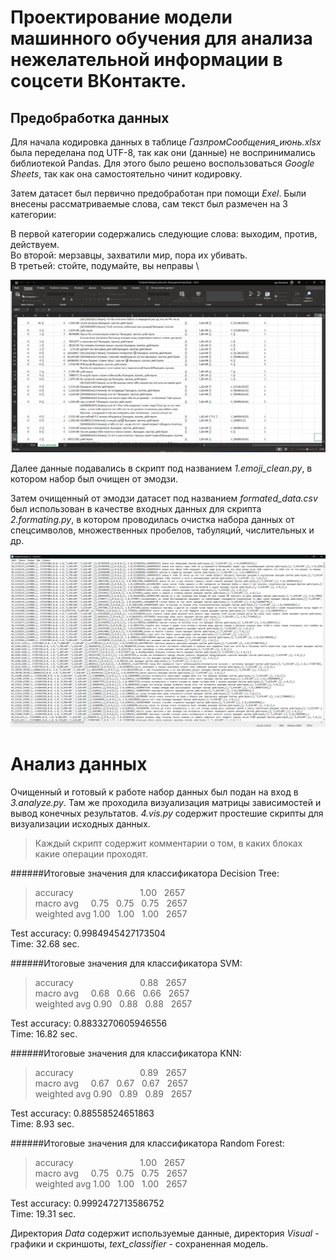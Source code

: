 Проектирование модели машинного обучения для анализа нежелательной информации в соцсети ВКонтакте.
========================

Предобработка данных
-------------------------

Для начала кодировка данных в таблице *ГазпромСообщения_июнь.xlsx* была переделана под UTF-8,
так как они (данные) не воспринимались библиотекой Pandas. Для этого было решено воспользоваться 
*Google Sheets*, так как она самостоятельно чинит кодировку.

Затем датасет был первично предобработан при помощи *Exel*. Были внесены рассматриваемые слова, 
сам текст был размечен на 3 категории: 

В первой категории содержались следующие слова: выходим, против, действуем. \
Во второй: мерзавцы, захватили мир, пора их убивать. \
В третьей: стойте, подумайте, вы неправы \

![Laveled_dataset](visual/non_formated_dataset.png)

Далее данные подавались в скрипт под названием *1.emoji_clean.py*, в котором набор был очищен от эмодзи.

Затем очищенный от эмодзи датасет под названием *formated_data.csv* был использован в качестве входных данных для скрипта *2.formating.py*, в котором проводилась очистка набора данных от спецсимволов, множественных пробелов, табуляций, числительных и др.

![Formated_dataset](visual/totallyformated.png)

Анализ данных
========================

Очищенный и готовый к работе набор данных был подан на вход в *3.analyze.py*. Там же проходила визуализация матрицы зависимостей и вывод конечных результатов. *4.vis.py* содержит простешие скрипты для визуализации исходных данных.
   
>Каждый скрипт содержит комментарии о том, в каких блоках какие операции проходят. 

######Итоговые значения для классификатора Decision Tree:


>accuracy                           1.00   2657 \
macro avg     0.75   0.75   0.75   2657 \
weighted avg 1.00   1.00   1.00   2657

Test accuracy: 0.9984945427173504 \
Time: 32.68 sec.


######Итоговые значения для классификатора SVM:

>accuracy                           0.88   2657 \
macro avg     0.68   0.66   0.66   2657 \
weighted avg 0.90   0.88   0.88   2657

Test accuracy: 0.8833270605946556 \
Time: 16.82 sec.


######Итоговые значения для классификатора KNN:

>accuracy                           0.89   2657 \
macro avg     0.67   0.67   0.67   2657 \
weighted avg 0.90   0.89   0.89   2657 

Test accuracy: 0.88558524651863 \
Time: 8.93 sec.


######Итоговые значения для классификатора Random Forest:

>accuracy                           1.00   2657 \
macro avg     0.75   0.75   0.75   2657 \
weighted avg 1.00   1.00   1.00   2657

Test accuracy: 0.9992472713586752 \
Time: 19.31 sec.

Директория *Data* содержит используемые данные, директория *Visual* - графики и скриншоты, *text_classifier* - сохраненная модель.